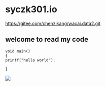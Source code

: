 # syczk301.io
https://gitee.com/chenzikang/wacai.data2.git

## welcome to read my code

```
void main()
{
printf("hello world");

}

```

![](https://qgt-style.oss-cn-hangzhou.aliyuncs.com/newcoursep4/g1/g1-2-2/tenor.gif)
